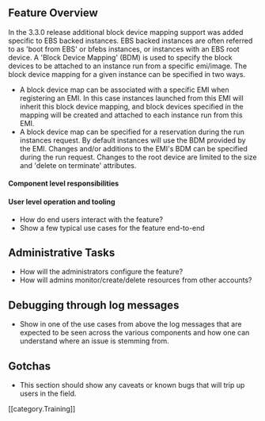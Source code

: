## Feature Overview
In the 3.3.0 release additional block device mapping support was added specific to EBS backed instances. EBS backed instances are often referred to as 'boot from EBS' or bfebs instances, or instances with an EBS root device.
A 'Block Device Mapping' (BDM) is used to specify the block devices to be attached to an instance run from a specific emi/image. The block device mapping for a given instance can be specified in two ways. 
* A block device map can be associated with a specific EMI when registering an EMI. In this case instances launched from this EMI will inherit this block device mapping, and block devices specified in the mapping will be created and attached to each instance run from this EMI. 
* A block device map can be specified for a reservation during the run instances request. By default instances will use the BDM provided by the EMI. Changes and/or additions to the EMI's BDM can be specified during the run request. Changes to the root device are limited to the size and 'delete on terminate' attributes. 
 
#### Component level responsibilities


#### User level operation and tooling
* How do end users interact with the feature?
* Show a few typical use cases for the feature end-to-end

## Administrative Tasks
* How will the administrators configure the feature?
* How will admins monitor/create/delete resources from other accounts?

## Debugging through log messages
* Show in one of the use cases from above the log messages that are expected to be seen across the various components and how one can understand where an issue is stemming from.

## Gotchas
* This section should show any caveats or known bugs that will trip up users in the field.

[[category.Training]]